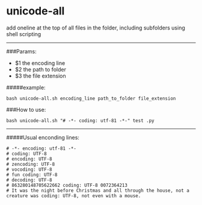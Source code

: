 # unicode-all

add oneline at the top of all files in the folder, including subfolders using shell scripting

---

###Params:

- $1  the encoding line
- $2  the path to folder
- $3  the file extension

#####example:

	bash unicode-all.sh encoding_line path_to_folder file_extension

###How to use:

	bash unicode-all.sh "# -*- coding: utf-81 -*-" test .py

---

#####Usual enconding lines:

	# -*- encoding: utf-81 -*-
	# coding: UTF-8
	# encoding: UTF-8
	# zencoding: UTF-8
	# vocoding: UTF-8
	# fun coding: UTF-8
	# decoding: UTF-8
	# 863280148705622662 coding: UTF-8 0072364213
	# It was the night before Christmas and all through the house, not a creature was coding: UTF-8, not even with a mouse.